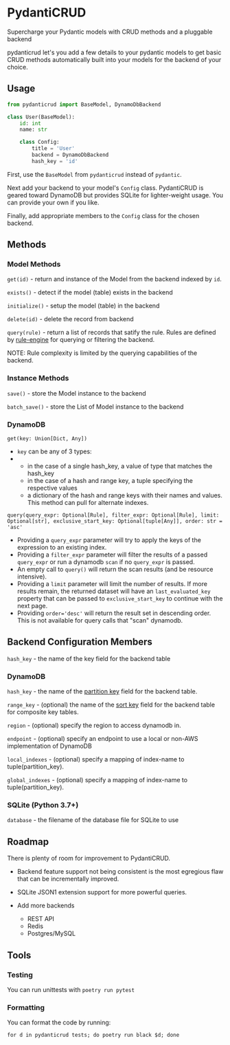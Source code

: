 # PydantiCRUD

Supercharge your Pydantic models with CRUD methods and a pluggable backend

pydanticrud let's you add a few details to your pydantic models to get basic
CRUD methods automatically built into your models for the backend of your
choice.

## Usage

```python
from pydanticrud import BaseModel, DynamoDbBackend

class User(BaseModel):
    id: int
    name: str

    class Config:
        title = 'User'
        backend = DynamoDbBackend
        hash_key = 'id'
```

First, use the `BaseModel` from `pydanticrud` instead of `pydantic`.

Next add your backend to your model's `Config` class. PydantiCRUD is geared
toward DynamoDB but provides SQLite for lighter-weight usage. You can provide
your own if you like.

Finally, add appropriate members to the `Config` class for the chosen backend.

## Methods

### Model Methods

`get(id)` - return and instance of the Model from the backend indexed by `id`.

`exists()` - detect if the model (table) exists in the backend

`initialize()` - setup the model (table) in the backend

`delete(id)` - delete the record from backend

`query(rule)` - return a list of records that satify the rule. Rules are
defined by [rule-engine](https://zerosteiner.github.io/rule-engine/) for
querying or filtering the backend.

NOTE: Rule complexity is limited by the querying capabilities of the backend.

### Instance Methods

`save()` - store the Model instance to the backend

`batch_save()` - store the List of Model instance to the backend

### DynamoDB

`get(key: Union[Dict, Any])`
  - `key` can be any of 3 types:
  - 
    - in the case of a single hash_key, a value of type that matches the hash_key
    - in the case of a hash and range key, a tuple specifying the respective values
    - a dictionary of the hash and range keys with their names and values. This method can pull for alternate indexes.

`query(query_expr: Optional[Rule], filter_expr: Optional[Rule], limit: Optional[str], exclusive_start_key: Optional[tuple[Any]], order: str = 'asc'`
  - Providing a `query_expr` parameter will try to apply the keys of the expression to an
  existing index.
  - Providing a `filter_expr` parameter will filter the results of
  a passed `query_expr` or run a dynamodb `scan` if no `query_expr` is passed.
  - An empty call to `query()` will return the scan results (and be resource
  intensive).
  - Providing a `limit` parameter will limit the number of results. If more results remain, the returned dataset will have an `last_evaluated_key` property that can be passed to `exclusive_start_key` to continue with the next page.
  - Providing `order='desc'` will return the result set in descending order. This is not available for query calls that "scan" dynamodb.

## Backend Configuration Members

`hash_key` - the name of the key field for the backend table

### DynamoDB

`hash_key` - the name of the [partition key](https://docs.aws.amazon.com/amazondynamodb/latest/developerguide/HowItWorks.CoreComponents.html#HowItWorks.CoreComponents.PrimaryKey) field for the backend table.

`range_key` - (optional) the name of the [sort key](https://docs.aws.amazon.com/amazondynamodb/latest/developerguide/HowItWorks.CoreComponents.html#HowItWorks.CoreComponents.PrimaryKey) field for the backend table for composite key tables.

`region` - (optional) specify the region to access dynamodb in.

`endpoint` - (optional) specify an endpoint to use a local or non-AWS implementation of DynamoDB

`local_indexes` - (optional) specify a mapping of index-name to tuple(partition_key).

`global_indexes` - (optional) specify a mapping of index-name to tuple(partition_key).

### SQLite (Python 3.7+)

`database` - the filename of the database file for SQLite to use

## Roadmap

There is plenty of room for improvement to PydantiCRUD.

- Backend feature support not being consistent is the most egregious flaw that
can be incrementally improved.
- SQLite JSON1 extension support for more powerful queries.
- Add more backends

  - REST API
  - Redis
  - Postgres/MySQL

## Tools

### Testing

You can run unittests with `poetry run pytest`

### Formatting

You can format the code by running:

`for d in pydanticrud tests; do poetry run black $d; done`
